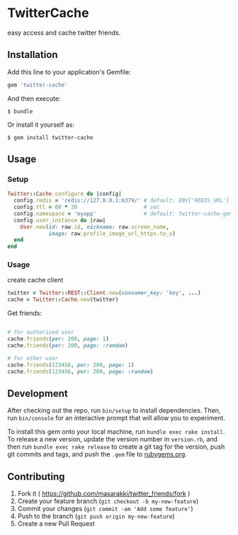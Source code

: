 # TwitterCache

easy access and cache twitter friends.

## Installation

Add this line to your application's Gemfile:

```ruby
gem 'twitter-cache'
```

And then execute:

    $ bundle

Or install it yourself as:

    $ gem install twitter-cache

## Usage

### Setup

```ruby
Twitter::Cache.configure do |config|
  config.redis = 'redis://127.0.0.1:6379/' # default: ENV['REDIS_URL']
  config.ttl = 60 * 30                     # sec
  config.namespace = 'myapp'               # default: twitter-cache-gem
  config.user_instance do |raw|
    User.new(id: raw.id, nickname: raw.screen_name,
             image: raw.profile_image_url_https.to_s)
  end
end
```

### Usage

create cache client

```ruby
twitter = Twitter::REST::Client.new(consumer_key: 'key', ...)
cache = Twitter::Cache.new(twitter)
```

Get friends:

```ruby

# for authorized user
cache.friends(per: 200, page: 1)
cache.friends(per: 200, page: :randam)

# for other user
cache.friends(123456, per: 200, page: 1)
cache.friends(123456, per: 200, page: :random)
```

## Development

After checking out the repo, run `bin/setup` to install dependencies. Then, run `bin/console` for an interactive prompt that will allow you to experiment.

To install this gem onto your local machine, run `bundle exec rake install`. To release a new version, update the version number in `version.rb`, and then run `bundle exec rake release` to create a git tag for the version, push git commits and tags, and push the `.gem` file to [rubygems.org](https://rubygems.org).

## Contributing

1. Fork it ( https://github.com/masarakki/twitter_friends/fork )
2. Create your feature branch (`git checkout -b my-new-feature`)
3. Commit your changes (`git commit -am 'Add some feature'`)
4. Push to the branch (`git push origin my-new-feature`)
5. Create a new Pull Request
